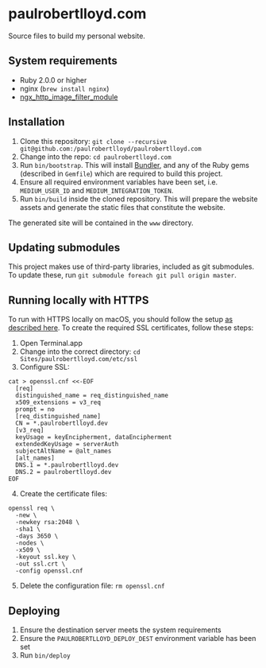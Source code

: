# paulrobertlloyd.com

Source files to build my personal website.

## System requirements
* Ruby 2.0.0 or higher
* nginx (`brew install nginx`)
* [ngx_http_image_filter_module][1]

## Installation
1. Clone this repository: `git clone --recursive git@github.com:/paulrobertlloyd/paulrobertlloyd.com`
2. Change into the repo: `cd paulrobertlloyd.com`
3. Run `bin/bootstrap`. This will install [Bundler][2], and any of the Ruby gems (described in `Gemfile`) which are required to build this project.
4. Ensure all required environment variables have been set, i.e. `MEDIUM_USER_ID` and `MEDIUM_INTEGRATION_TOKEN`.
5. Run `bin/build` inside the cloned repository. This will prepare the website assets and generate the static files that constitute the website.

The generated site will be contained in the `www` directory.

## Updating submodules
This project makes use of third-party libraries, included as git submodules. To update these, run `git submodule foreach git pull origin master`.

## Running locally with HTTPS
To run with HTTPS locally on macOS, you should follow the setup [as described here][4]. To create the required SSL certificates, follow these steps:

1. Open Terminal.app
2. Change into the correct directory: `cd Sites/paulrobertlloyd.com/etc/ssl`
3. Configure SSL:

  ```
  cat > openssl.cnf <<-EOF
    [req]
    distinguished_name = req_distinguished_name
    x509_extensions = v3_req
    prompt = no
    [req_distinguished_name]
    CN = *.paulrobertlloyd.dev
    [v3_req]
    keyUsage = keyEncipherment, dataEncipherment
    extendedKeyUsage = serverAuth
    subjectAltName = @alt_names
    [alt_names]
    DNS.1 = *.paulrobertlloyd.dev
    DNS.2 = paulrobertlloyd.dev
  EOF
  ```

4. Create the certificate files:

  ```
  openssl req \
    -new \
    -newkey rsa:2048 \
    -sha1 \
    -days 3650 \
    -nodes \
    -x509 \
    -keyout ssl.key \
    -out ssl.crt \
    -config openssl.cnf
  ```

5. Delete the configuration file: `rm openssl.cnf`

## Deploying
1. Ensure the destination server meets the system requirements
2. Ensure the `PAULROBERTLLOYD_DEPLOY_DEST` environment variable has been set
2. Run `bin/deploy`

[1]: http://nginx.org/en/docs/http/ngx_http_image_filter_module.html
[2]: http://bundler.io
[3]: http://jekyllrb.com
[4]: https://gist.github.com/jed/6147872
